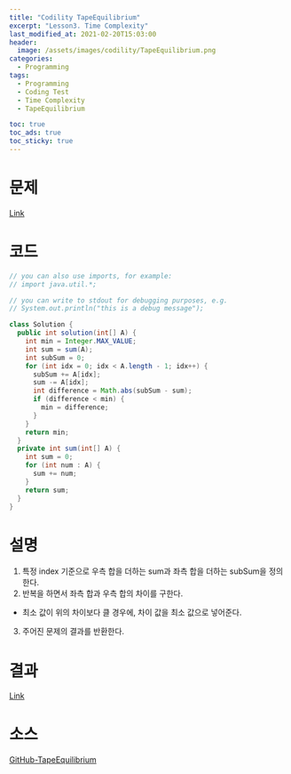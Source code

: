 ```yaml
---
title: "Codility TapeEquilibrium"
excerpt: "Lesson3. Time Complexity"
last_modified_at: 2021-02-20T15:03:00
header:
  image: /assets/images/codility/TapeEquilibrium.png
categories:
  - Programming
tags:
  - Programming
  - Coding Test
  - Time Complexity
  - TapeEquilibrium

toc: true
toc_ads: true
toc_sticky: true
---
```

# 문제
[Link](https://app.codility.com/programmers/lessons/3-time_complexity/tape_equilibrium/)

# 코드
```java
// you can also use imports, for example:
// import java.util.*;

// you can write to stdout for debugging purposes, e.g.
// System.out.println("this is a debug message");

class Solution {
  public int solution(int[] A) {
    int min = Integer.MAX_VALUE;
    int sum = sum(A);
    int subSum = 0;
    for (int idx = 0; idx < A.length - 1; idx++) {
      subSum += A[idx];
      sum -= A[idx];
      int difference = Math.abs(subSum - sum);
      if (difference < min) {
        min = difference;
      }
    }
    return min;
  }
  private int sum(int[] A) {
    int sum = 0;
    for (int num : A) {
      sum += num;
    }
    return sum;
  }
}
```

# 설명
1. 특정 index 기준으로 우측 합을 더하는 sum과 좌측 합을 더하는 subSum을 정의한다.
2. 반복을 하면서 좌측 합과 우측 합의 차이를 구한다.
- 최소 값이 위의 차이보다 클 경우에, 차이 값을 최소 값으로 넣어준다.
3. 주어진 문제의 결과를 반환한다.

# 결과
[Link](https://app.codility.com/demo/results/training2C4RED-4GW/)

# 소스
[GitHub-TapeEquilibrium](https://github.com/GracefulSoul/Sample/blob/master/src/main/java/gracefulsoul/codility/lesson03/TapeEquilibrium.java)